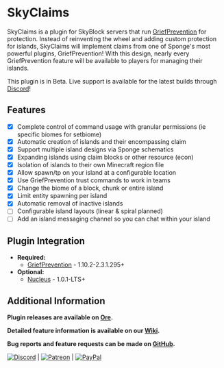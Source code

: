 # SkyClaims

SkyClaims is a plugin for SkyBlock servers that run [GriefPrevention](https://forums.spongepowered.org/t/griefprevention-official-thread/1123) for protection.
Instead of reinventing the wheel and adding custom protection for islands, SkyClaims will implement claims from one of Sponge's most powerful plugins, GriefPrevention!
With this design, nearly every GriefPrevention feature will be available to players for managing their islands.

This plugin is in Beta. Live support is available for the latest builds through [Discord](https://discord.gg/EkVQycV)!

## Features

- [X] Complete control of command usage with granular permissions (ie specific biomes for setbiome)
- [X] Automatic creation of islands and their encompassing claim
- [X] Support multiple island designs via Sponge schematics
- [X] Expanding islands using claim blocks or other resource (econ)
- [X] Isolation of islands to their own Minecraft region file
- [X] Allow spawn/tp on your island at a configurable location 
- [X] Use GriefPrevention trust commands to work in teams
- [X] Change the biome of a block, chunk or entire island
- [X] Limit entity spawning per island
- [X] Automatic removal of inactive islands 
- [ ] Configurable island layouts (linear & spiral planned)
- [ ] Add an island messaging channel so you can chat within your island

## Plugin Integration

- **Required:**
   - [GriefPrevention](https://forums.spongepowered.org/t/griefprevention-official-thread/1123) - 1.10.2-2.3.1.295+
- **Optional:**
   - [Nucleus](https://nucleuspowered.org) - 1.0.1-LTS+

## Additional Information

**Plugin releases are available on [Ore](https://ore.spongepowered.org/Mohron/SkyClaims/).**

**Detailed feature information is available on our [Wiki](https://github.com/DevOnTheRocks/SkyClaims/wiki/).**

**Bug reports and feature requests can be made on [GitHub](https://github.com/DevOnTheRocks/SkyClaims/issues).**

[![Discord](https://github.com/DevOnTheRocks/SkyClaims/wiki/images/Discord.png)](https://discord.gg/EkVQycV)
| [![Patreon](https://github.com/DevOnTheRocks/SkyClaims/wiki/images/Patreon.png)](https://www.patreon.com/mohron)
| [![PayPal](https://github.com/DevOnTheRocks/SkyClaims/wiki/images/Paypal.png)](https://www.paypal.com/cgi-bin/webscr?cmd=_s-xclick&hosted_button_id=CWCCQB9HG2P7A)
